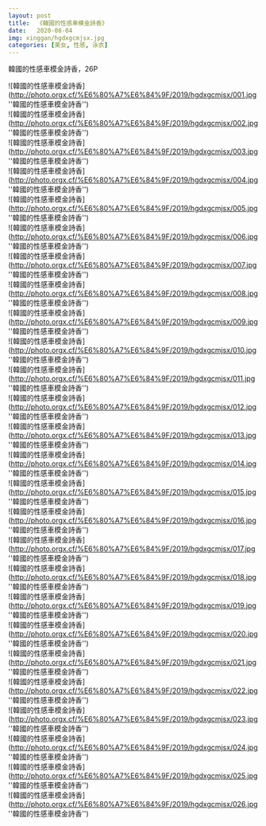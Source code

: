 ```yaml
---
layout: post
title:  《韓國的性感車模金詩香》
date:   2020-08-04
img: xinggan/hgdxgcmjsx.jpg
categories: [美女, 性感, 泳衣]
---
```


韓國的性感車模金詩香，26P

![韓國的性感車模金詩香](http://photo.orgx.cf/%E6%80%A7%E6%84%9F/2019/hgdxgcmjsx/001.jpg ''韓國的性感車模金詩香'') <br>
![韓國的性感車模金詩香](http://photo.orgx.cf/%E6%80%A7%E6%84%9F/2019/hgdxgcmjsx/002.jpg ''韓國的性感車模金詩香'') <br>
![韓國的性感車模金詩香](http://photo.orgx.cf/%E6%80%A7%E6%84%9F/2019/hgdxgcmjsx/003.jpg ''韓國的性感車模金詩香'') <br>
![韓國的性感車模金詩香](http://photo.orgx.cf/%E6%80%A7%E6%84%9F/2019/hgdxgcmjsx/004.jpg ''韓國的性感車模金詩香'') <br>
![韓國的性感車模金詩香](http://photo.orgx.cf/%E6%80%A7%E6%84%9F/2019/hgdxgcmjsx/005.jpg ''韓國的性感車模金詩香'') <br>
![韓國的性感車模金詩香](http://photo.orgx.cf/%E6%80%A7%E6%84%9F/2019/hgdxgcmjsx/006.jpg ''韓國的性感車模金詩香'') <br>
![韓國的性感車模金詩香](http://photo.orgx.cf/%E6%80%A7%E6%84%9F/2019/hgdxgcmjsx/007.jpg ''韓國的性感車模金詩香'') <br>
![韓國的性感車模金詩香](http://photo.orgx.cf/%E6%80%A7%E6%84%9F/2019/hgdxgcmjsx/008.jpg ''韓國的性感車模金詩香'') <br>
![韓國的性感車模金詩香](http://photo.orgx.cf/%E6%80%A7%E6%84%9F/2019/hgdxgcmjsx/009.jpg ''韓國的性感車模金詩香'') <br>
![韓國的性感車模金詩香](http://photo.orgx.cf/%E6%80%A7%E6%84%9F/2019/hgdxgcmjsx/010.jpg ''韓國的性感車模金詩香'') <br>
![韓國的性感車模金詩香](http://photo.orgx.cf/%E6%80%A7%E6%84%9F/2019/hgdxgcmjsx/011.jpg ''韓國的性感車模金詩香'') <br>
![韓國的性感車模金詩香](http://photo.orgx.cf/%E6%80%A7%E6%84%9F/2019/hgdxgcmjsx/012.jpg ''韓國的性感車模金詩香'') <br>
![韓國的性感車模金詩香](http://photo.orgx.cf/%E6%80%A7%E6%84%9F/2019/hgdxgcmjsx/013.jpg ''韓國的性感車模金詩香'') <br>
![韓國的性感車模金詩香](http://photo.orgx.cf/%E6%80%A7%E6%84%9F/2019/hgdxgcmjsx/014.jpg ''韓國的性感車模金詩香'') <br>
![韓國的性感車模金詩香](http://photo.orgx.cf/%E6%80%A7%E6%84%9F/2019/hgdxgcmjsx/015.jpg ''韓國的性感車模金詩香'') <br>
![韓國的性感車模金詩香](http://photo.orgx.cf/%E6%80%A7%E6%84%9F/2019/hgdxgcmjsx/016.jpg ''韓國的性感車模金詩香'') <br>
![韓國的性感車模金詩香](http://photo.orgx.cf/%E6%80%A7%E6%84%9F/2019/hgdxgcmjsx/017.jpg ''韓國的性感車模金詩香'') <br>
![韓國的性感車模金詩香](http://photo.orgx.cf/%E6%80%A7%E6%84%9F/2019/hgdxgcmjsx/018.jpg ''韓國的性感車模金詩香'') <br>
![韓國的性感車模金詩香](http://photo.orgx.cf/%E6%80%A7%E6%84%9F/2019/hgdxgcmjsx/019.jpg ''韓國的性感車模金詩香'') <br>
![韓國的性感車模金詩香](http://photo.orgx.cf/%E6%80%A7%E6%84%9F/2019/hgdxgcmjsx/020.jpg ''韓國的性感車模金詩香'') <br>
![韓國的性感車模金詩香](http://photo.orgx.cf/%E6%80%A7%E6%84%9F/2019/hgdxgcmjsx/021.jpg ''韓國的性感車模金詩香'') <br>
![韓國的性感車模金詩香](http://photo.orgx.cf/%E6%80%A7%E6%84%9F/2019/hgdxgcmjsx/022.jpg ''韓國的性感車模金詩香'') <br>
![韓國的性感車模金詩香](http://photo.orgx.cf/%E6%80%A7%E6%84%9F/2019/hgdxgcmjsx/023.jpg ''韓國的性感車模金詩香'') <br>
![韓國的性感車模金詩香](http://photo.orgx.cf/%E6%80%A7%E6%84%9F/2019/hgdxgcmjsx/024.jpg ''韓國的性感車模金詩香'') <br>
![韓國的性感車模金詩香](http://photo.orgx.cf/%E6%80%A7%E6%84%9F/2019/hgdxgcmjsx/025.jpg ''韓國的性感車模金詩香'') <br>
![韓國的性感車模金詩香](http://photo.orgx.cf/%E6%80%A7%E6%84%9F/2019/hgdxgcmjsx/026.jpg ''韓國的性感車模金詩香'') <br>
